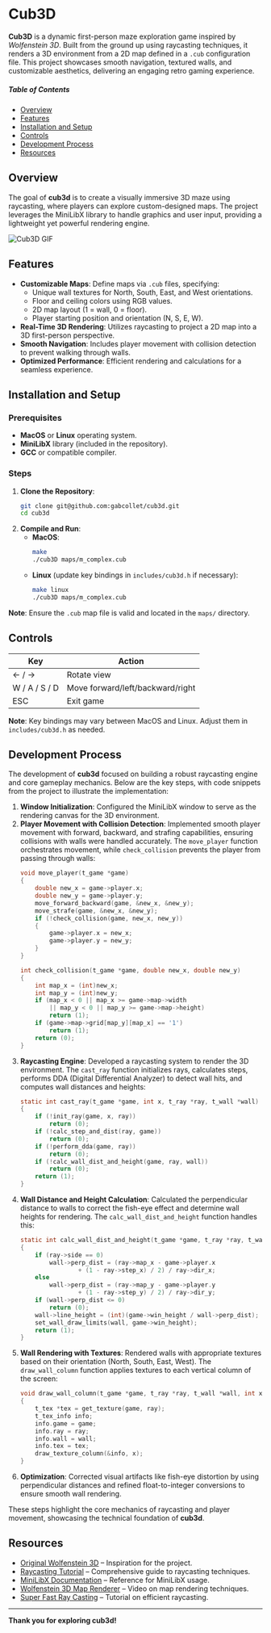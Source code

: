 # Cub3D

**Cub3D** is a dynamic first-person maze exploration game inspired by *Wolfenstein 3D*. Built from the ground up using raycasting techniques, it renders a 3D environment from a 2D map defined in a `.cub` configuration file. This project showcases smooth navigation, textured walls, and customizable aesthetics, delivering an engaging retro gaming experience.

##### Table of Contents  
- [Overview](#overview)  
- [Features](#features)  
- [Installation and Setup](#installation-and-setup)  
- [Controls](#controls)  
- [Development Process](#development-process)  
- [Resources](#resources)  

## Overview

The goal of **cub3d** is to create a visually immersive 3D maze using raycasting, where players can explore custom-designed maps. The project leverages the MiniLibX library to handle graphics and user input, providing a lightweight yet powerful rendering engine.

  ![Cub3D GIF](cub(1).gif)

## Features

- **Customizable Maps**: Define maps via `.cub` files, specifying:
  - Unique wall textures for North, South, East, and West orientations.
  - Floor and ceiling colors using RGB values.
  - 2D map layout (1 = wall, 0 = floor).
  - Player starting position and orientation (N, S, E, W).
- **Real-Time 3D Rendering**: Utilizes raycasting to project a 2D map into a 3D first-person perspective.
- **Smooth Navigation**: Includes player movement with collision detection to prevent walking through walls.
- **Optimized Performance**: Efficient rendering and calculations for a seamless experience.

## Installation and Setup

### Prerequisites
- **MacOS** or **Linux** operating system.
- **MiniLibX** library (included in the repository).
- **GCC** or compatible compiler.

### Steps
1. **Clone the Repository**:
   ```bash
   git clone git@github.com:gabcollet/cub3d.git
   cd cub3d
   ```
2. **Compile and Run**:
   - **MacOS**:
     ```bash
     make
     ./cub3D maps/m_complex.cub
     ```
   - **Linux** (update key bindings in `includes/cub3d.h` if necessary):
     ```bash
     make linux
     ./cub3D maps/m_complex.cub
     ```

**Note**: Ensure the `.cub` map file is valid and located in the `maps/` directory.

## Controls

| Key           | Action            |
|---------------|-------------------|
| ← / →         | Rotate view       |
| W / A / S / D | Move forward/left/backward/right |
| ESC           | Exit game         |

**Note**: Key bindings may vary between MacOS and Linux. Adjust them in `includes/cub3d.h` as needed.

## Development Process

The development of **cub3d** focused on building a robust raycasting engine and core gameplay mechanics. Below are the key steps, with code snippets from the project to illustrate the implementation:

1. **Window Initialization**: Configured the MiniLibX window to serve as the rendering canvas for the 3D environment.
2. **Player Movement with Collision Detection**: Implemented smooth player movement with forward, backward, and strafing capabilities, ensuring collisions with walls were handled accurately. The `move_player` function orchestrates movement, while `check_collision` prevents the player from passing through walls:
   ```c
   void move_player(t_game *game)
   {
       double new_x = game->player.x;
       double new_y = game->player.y;
       move_forward_backward(game, &new_x, &new_y);
       move_strafe(game, &new_x, &new_y);
       if (!check_collision(game, new_x, new_y))
       {
           game->player.x = new_x;
           game->player.y = new_y;
       }
   }

   int check_collision(t_game *game, double new_x, double new_y)
   {
       int map_x = (int)new_x;
       int map_y = (int)new_y;
       if (map_x < 0 || map_x >= game->map->width
           || map_y < 0 || map_y >= game->map->height)
           return (1);
       if (game->map->grid[map_y][map_x] == '1')
           return (1);
       return (0);
   }
   ```
3. **Raycasting Engine**: Developed a raycasting system to render the 3D environment. The `cast_ray` function initializes rays, calculates steps, performs DDA (Digital Differential Analyzer) to detect wall hits, and computes wall distances and heights:
   ```c
   static int cast_ray(t_game *game, int x, t_ray *ray, t_wall *wall)
   {
       if (!init_ray(game, x, ray))
           return (0);
       if (!calc_step_and_dist(ray, game))
           return (0);
       if (!perform_dda(game, ray))
           return (0);
       if (!calc_wall_dist_and_height(game, ray, wall))
           return (0);
       return (1);
   }
   ```
4. **Wall Distance and Height Calculation**: Calculated the perpendicular distance to walls to correct the fish-eye effect and determine wall heights for rendering. The `calc_wall_dist_and_height` function handles this:
   ```c
   static int calc_wall_dist_and_height(t_game *game, t_ray *ray, t_wall *wall)
   {
       if (ray->side == 0)
           wall->perp_dist = (ray->map_x - game->player.x
                   + (1 - ray->step_x) / 2) / ray->dir_x;
       else
           wall->perp_dist = (ray->map_y - game->player.y
                   + (1 - ray->step_y) / 2) / ray->dir_y;
       if (wall->perp_dist <= 0)
           return (0);
       wall->line_height = (int)(game->win_height / wall->perp_dist);
       set_wall_draw_limits(wall, game->win_height);
       return (1);
   }
   ```
5. **Wall Rendering with Textures**: Rendered walls with appropriate textures based on their orientation (North, South, East, West). The `draw_wall_column` function applies textures to each vertical column of the screen:
   ```c
   void draw_wall_column(t_game *game, t_ray *ray, t_wall *wall, int x)
   {
       t_tex *tex = get_texture(game, ray);
       t_tex_info info;
       info.game = game;
       info.ray = ray;
       info.wall = wall;
       info.tex = tex;
       draw_texture_column(&info, x);
   }
   ```
6. **Optimization**: Corrected visual artifacts like fish-eye distortion by using perpendicular distances and refined float-to-integer conversions to ensure smooth wall rendering.

These steps highlight the core mechanics of raycasting and player movement, showcasing the technical foundation of **cub3d**.

## Resources

- [Original Wolfenstein 3D](http://users.atw.hu/wolf3d/) – Inspiration for the project.
- [Raycasting Tutorial](https://lodev.org/cgtutor/raycasting.html) – Comprehensive guide to raycasting techniques.
- [MiniLibX Documentation](https://harm-smits.github.io/42docs/libs/minilibx) – Reference for MiniLibX usage.
- [Wolfenstein 3D Map Renderer](https://www.youtube.com/watch?v=eOCQfxRQ2pY) – Video on map rendering techniques.
- [Super Fast Ray Casting](https://www.youtube.com/watch?v=NbSee-XM7WA&t=1393s) – Tutorial on efficient raycasting.

---

**Thank you for exploring cub3d!**
